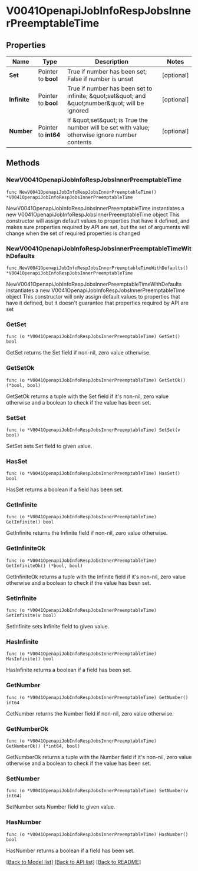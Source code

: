 # V0041OpenapiJobInfoRespJobsInnerPreemptableTime

## Properties

Name | Type | Description | Notes
------------ | ------------- | ------------- | -------------
**Set** | Pointer to **bool** | True if number has been set; False if number is unset | [optional] 
**Infinite** | Pointer to **bool** | True if number has been set to infinite; \&quot;set\&quot; and \&quot;number\&quot; will be ignored | [optional] 
**Number** | Pointer to **int64** | If \&quot;set\&quot; is True the number will be set with value; otherwise ignore number contents | [optional] 

## Methods

### NewV0041OpenapiJobInfoRespJobsInnerPreemptableTime

`func NewV0041OpenapiJobInfoRespJobsInnerPreemptableTime() *V0041OpenapiJobInfoRespJobsInnerPreemptableTime`

NewV0041OpenapiJobInfoRespJobsInnerPreemptableTime instantiates a new V0041OpenapiJobInfoRespJobsInnerPreemptableTime object
This constructor will assign default values to properties that have it defined,
and makes sure properties required by API are set, but the set of arguments
will change when the set of required properties is changed

### NewV0041OpenapiJobInfoRespJobsInnerPreemptableTimeWithDefaults

`func NewV0041OpenapiJobInfoRespJobsInnerPreemptableTimeWithDefaults() *V0041OpenapiJobInfoRespJobsInnerPreemptableTime`

NewV0041OpenapiJobInfoRespJobsInnerPreemptableTimeWithDefaults instantiates a new V0041OpenapiJobInfoRespJobsInnerPreemptableTime object
This constructor will only assign default values to properties that have it defined,
but it doesn't guarantee that properties required by API are set

### GetSet

`func (o *V0041OpenapiJobInfoRespJobsInnerPreemptableTime) GetSet() bool`

GetSet returns the Set field if non-nil, zero value otherwise.

### GetSetOk

`func (o *V0041OpenapiJobInfoRespJobsInnerPreemptableTime) GetSetOk() (*bool, bool)`

GetSetOk returns a tuple with the Set field if it's non-nil, zero value otherwise
and a boolean to check if the value has been set.

### SetSet

`func (o *V0041OpenapiJobInfoRespJobsInnerPreemptableTime) SetSet(v bool)`

SetSet sets Set field to given value.

### HasSet

`func (o *V0041OpenapiJobInfoRespJobsInnerPreemptableTime) HasSet() bool`

HasSet returns a boolean if a field has been set.

### GetInfinite

`func (o *V0041OpenapiJobInfoRespJobsInnerPreemptableTime) GetInfinite() bool`

GetInfinite returns the Infinite field if non-nil, zero value otherwise.

### GetInfiniteOk

`func (o *V0041OpenapiJobInfoRespJobsInnerPreemptableTime) GetInfiniteOk() (*bool, bool)`

GetInfiniteOk returns a tuple with the Infinite field if it's non-nil, zero value otherwise
and a boolean to check if the value has been set.

### SetInfinite

`func (o *V0041OpenapiJobInfoRespJobsInnerPreemptableTime) SetInfinite(v bool)`

SetInfinite sets Infinite field to given value.

### HasInfinite

`func (o *V0041OpenapiJobInfoRespJobsInnerPreemptableTime) HasInfinite() bool`

HasInfinite returns a boolean if a field has been set.

### GetNumber

`func (o *V0041OpenapiJobInfoRespJobsInnerPreemptableTime) GetNumber() int64`

GetNumber returns the Number field if non-nil, zero value otherwise.

### GetNumberOk

`func (o *V0041OpenapiJobInfoRespJobsInnerPreemptableTime) GetNumberOk() (*int64, bool)`

GetNumberOk returns a tuple with the Number field if it's non-nil, zero value otherwise
and a boolean to check if the value has been set.

### SetNumber

`func (o *V0041OpenapiJobInfoRespJobsInnerPreemptableTime) SetNumber(v int64)`

SetNumber sets Number field to given value.

### HasNumber

`func (o *V0041OpenapiJobInfoRespJobsInnerPreemptableTime) HasNumber() bool`

HasNumber returns a boolean if a field has been set.


[[Back to Model list]](../README.md#documentation-for-models) [[Back to API list]](../README.md#documentation-for-api-endpoints) [[Back to README]](../README.md)


